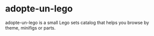 # adopte-un-lego
adopte-un-lego is a small Lego sets catalog that helps you browse by theme, minifigs or parts.

